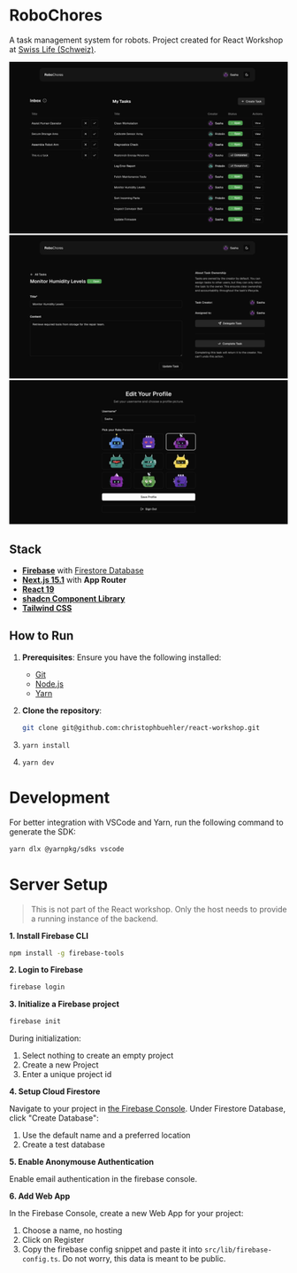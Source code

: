 # RoboChores

A task management system for robots. Project created for React Workshop at [Swiss Life (Schweiz)](https://www.swisslife.ch/).

![Preview](preview-0.png)
![Preview](preview-1.png)
![Preview](preview-2.png)

## **Stack**

- [**Firebase**](https://firebase.google.com/) with [Firestore Database](https://firebase.google.com/products/firestore)
- [**Next.js 15.1**](https://nextjs.org/docs) with **App Router**
- [**React 19**](https://react.dev/)
- [**shadcn Component Library**](https://ui.shadcn.com/)
- [**Tailwind CSS**](https://tailwindcss.com/)

## How to Run

1. **Prerequisites**: Ensure you have the following installed:
   - [Git](https://git-scm.com/)
   - [Node.js](https://nodejs.org/)
   - [Yarn](https://yarnpkg.com/)

2. **Clone the repository**:
   ```bash
   git clone git@github.com:christophbuehler/react-workshop.git

3. `yarn install`

4. `yarn dev`

# Development
For better integration with VSCode and Yarn, run the following command to generate the SDK:

```bash
yarn dlx @yarnpkg/sdks vscode
```

# Server Setup

> This is not part of the React workshop. Only the host needs to provide a running instance of the backend.

**1. Install Firebase CLI**

```bash
npm install -g firebase-tools
```

**2. Login to Firebase**

```bash
firebase login
```

**3. Initialize a Firebase project**

```bash
firebase init
```

During initialization:

1. Select nothing to create an empty project
1. Create a new Project
1. Enter a unique project id

**4. Setup Cloud Firestore**

Navigate to your project in [the Firebase Console](https://console.firebase.google.com/). Under Firestore Database, click "Create Database":

1. Use the default name and a preferred location
1. Create a test database

**5. Enable Anonymouse Authentication**

Enable email authentication in the firebase console.

**6. Add Web App**

In the Firebase Console, create a new Web App for your project:

1. Choose a name, no hosting
1. Click on Register
1. Copy the firebase config snippet and paste it into `src/lib/firebase-config.ts`. Do not worry, this data is meant to be public.
